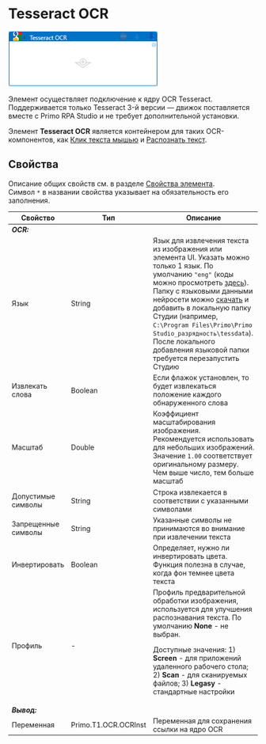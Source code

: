 # Tesseract OCR

![](../../../../resources/activities/extra/t1/ocr/google-ocr.png)

Элемент осуществляет подключение к ядру OCR Tesseract. Поддерживается только Tesseract 3-й версии — движок поставляется вместе с Primo RPA Studio и не требует дополнительной установки.

Элемент **Tesseract OCR** является контейнером для таких OCR-компонентов, как [Клик текста мышью](https://docs.primo-rpa.ru/primo-rpa/g_elements/el_extra/t1/els_ocr/el_ocr_textclick) и [Распознать текст](https://docs.primo-rpa.ru/primo-rpa/g_elements/el_extra/t1/els_ocr/el_ocr_recog).

## Свойства
Описание общих свойств см. в разделе [Свойства элемента](https://docs.primo-rpa.ru/primo-rpa/primo-studio/process/elements#svoistva-elementa).\
Символ `*` в названии свойства указывает на обязательность его заполнения.

| Свойство             | Тип                   | Описание                                      |
| -------------------- | --------------------- | --------------------------------------------- |
| ***OCR:*** | |  |
| Язык | String | Язык для извлечения текста из изображения или элемента UI. Указать можно только 1 язык. По умолчанию `"eng"` (коды можно просмотреть [здесь](https://github.com/tesseract-ocr/tesseract/blob/main/doc/tesseract.1.asc#languages)). Папку с языковыми данными нейросети можно [скачать](https://tesseract-ocr.github.io/tessdoc/Data-Files) и добавить в локальную папку Студии (например, `C:\Program Files\Primo\Primo Studio_разрядность\tessdata`). После локального добавления языковой папки требуется перезапустить Студию  |
| Извлекать слова | Boolean | Если флажок установлен, то будет извлекаться положение каждого обнаруженного слова |
| Масштаб | Double | Коэффициент масштабирования изображения. Рекомендуется использовать для небольших изображений. Значение `1.00` соответствует оригинальному размеру. Чем выше число, тем больше масштаб |
| Допустимые символы | String | Строка извлекается в соответствии с указанными символами |
| Запрещенные символы | String | Указанные символы не принимаются во внимание при извлечении текста |
| Инвертировать | Boolean | Определяет, нужно ли инвертировать цвета. Функция полезна в случае, когда фон темнее цвета текста |
| Профиль | - | Профиль предварительной обработки изображения, используется для улучшения распознавания текста. По умолчанию **None** - не выбран. <p>Доступные значения: 1) **Screen** - для приложений удаленного рабочего стола; 2) **Scan** - для сканируемых файлов; 3) **Legasy** - стандартные настройки</p> |
| ***Вывод:***  |  |  |
| Переменная | Primo.T1.OCR.OCRInst | Переменная для сохранения ссылки на ядро OCR |

